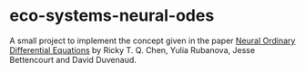 # eco-systems-neural-odes

A small project to implement the concept given in the paper [Neural Ordinary Differential Equations](https://arxiv.org/abs/1806.07366) by Ricky T. Q. Chen, Yulia Rubanova, Jesse Bettencourt and David Duvenaud.
